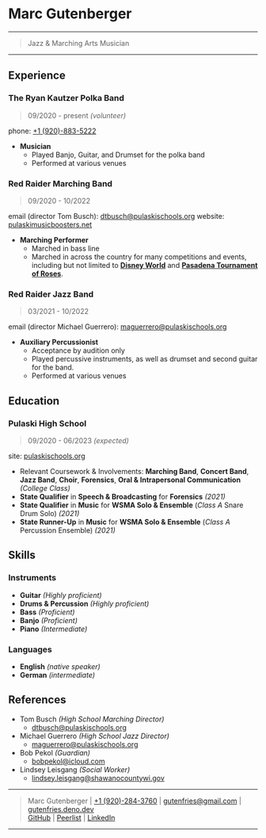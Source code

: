 # Marc Gutenberger

---
> Jazz & Marching Arts Musician
---

## Experience

### The Ryan Kautzer Polka Band

> 09/2020 - present *(volunteer)*

phone: [+1 (920)-883-5222](tel:9208835222)

* **Musician**
  * Played Banjo, Guitar, and Drumset for the polka band
  * Performed at various venues

### Red Raider Marching Band

> 09/2020 - 10/2022

email (director Tom Busch): <dtbusch@pulaskischools.org>
website: [pulaskimusicboosters.net](https://pulaskimusicboosters.net/)

* **Marching Performer**
  * Marched in bass line
  * Marched in across the country for many competitions and events, including but not limited to **[Disney World](https://www.disneycampus.com/programs/performing-arts/marching-band/)** and **[Pasadena Tournament of Roses](https://tournamentofroses.com/tournament-of-roses-announces-2023-rose-parade-marching-bands/)**.

### Red Raider Jazz Band

> 03/2021 - 10/2022

email (director Michael Guerrero): <maguerrero@pulaskischools.org>

* **Auxiliary Percussionist**
  * Acceptance by audition only
  * Played percussive instruments, as well as drumset and second guitar for the band.
  * Performed at various venues

## Education

### Pulaski High School

> 09/2020 - 06/2023 *(expected)*

site: [pulaskischools.org](https://www.pulaskischools.org/)

* Relevant Coursework & Involvements: **Marching Band**, **Concert Band**, **Jazz Band**, **Choir**, **Forensics**, **Oral & Intrapersonal Communication** *(College Class)*
* **State Qualifier** in **Speech & Broadcasting** for **Forensics** *(2021)*
* **State Qualifier** in **Music** for **WSMA Solo & Ensemble** (*Class A* Snare Drum Solo) *(2021)*
* **State Runner-Up** in **Music** for **WSMA Solo & Ensemble** (*Class A* Percussion Ensemble) *(2021)*

## Skills

### Instruments

* **Guitar** *(Highly proficient)*
* **Drums & Percussion** *(Highly proficient)*
* **Bass** *(Proficient)*
* **Banjo** *(Proficient)*
* **Piano** *(Intermediate)*

### Languages

* **English** *(native speaker)*
* **German** *(intermediate)*

## References

* Tom Busch *(High School Marching Director)*
  * <dtbusch@pulaskischools.org>
* Michael Guerrero *(High School Jazz Director)*
  * <maguerrero@pulaskischools.org>
* Bob Pekol *(Guardian)*
  * <bobpekol@icloud.com>
* Lindsey Leisgang *(Social Worker)*
  * <lindsey.leisgang@shawanocountywi.gov>

---
> Marc Gutenberger | [+1 (920)-284-3760](tel:19202843760) | <gutenfries@gmail.com> | [gutenfries.deno.dev](https://gutenfries.deno.dev)\
> [GitHub](https://github.com/gutenfries) | [Peerlist](https://peerlist.io/gutenfries) | [LinkedIn](https://www.linkedin.com/in/gutenfries/)
---
